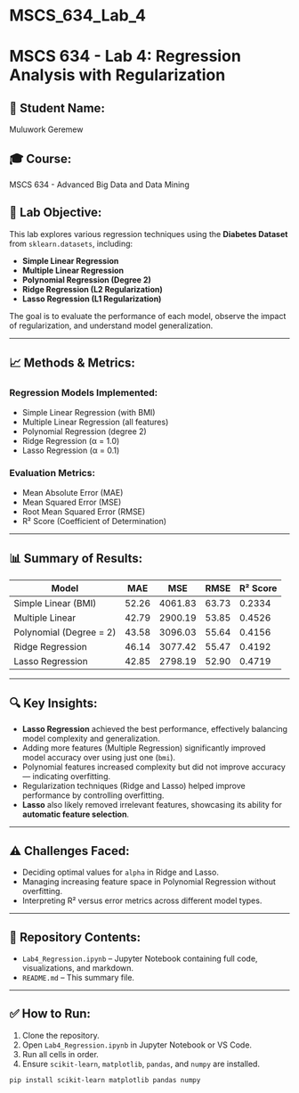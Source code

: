 # MSCS_634_Lab_4
# MSCS 634 - Lab 4: Regression Analysis with Regularization

## 👤 Student Name:
Muluwork Geremew

## 🎓 Course:
MSCS 634 - Advanced Big Data and Data Mining

## 🧪 Lab Objective:
This lab explores various regression techniques using the **Diabetes Dataset** from `sklearn.datasets`, including:

- **Simple Linear Regression**
- **Multiple Linear Regression**
- **Polynomial Regression (Degree 2)**
- **Ridge Regression (L2 Regularization)**
- **Lasso Regression (L1 Regularization)**

The goal is to evaluate the performance of each model, observe the impact of regularization, and understand model generalization.

---

## 📈 Methods & Metrics:

### Regression Models Implemented:
- Simple Linear Regression (with BMI)
- Multiple Linear Regression (all features)
- Polynomial Regression (degree 2)
- Ridge Regression (α = 1.0)
- Lasso Regression (α = 0.1)

### Evaluation Metrics:
- Mean Absolute Error (MAE)
- Mean Squared Error (MSE)
- Root Mean Squared Error (RMSE)
- R² Score (Coefficient of Determination)

---

## 📊 Summary of Results:

| Model                   | MAE    | MSE     | RMSE   | R² Score |
|------------------------|--------|---------|--------|----------|
| Simple Linear (BMI)    | 52.26  | 4061.83 | 63.73  | 0.2334   |
| Multiple Linear         | 42.79  | 2900.19 | 53.85  | 0.4526   |
| Polynomial (Degree = 2) | 43.58  | 3096.03 | 55.64  | 0.4156   |
| Ridge Regression        | 46.14  | 3077.42 | 55.47  | 0.4192   |
| Lasso Regression        | 42.85  | 2798.19 | 52.90  | 0.4719   |

---

## 🔍 Key Insights:

- **Lasso Regression** achieved the best performance, effectively balancing model complexity and generalization.
- Adding more features (Multiple Regression) significantly improved model accuracy over using just one (`bmi`).
- Polynomial features increased complexity but did not improve accuracy — indicating overfitting.
- Regularization techniques (Ridge and Lasso) helped improve performance by controlling overfitting.
- **Lasso** also likely removed irrelevant features, showcasing its ability for **automatic feature selection**.

---

## ⚠️ Challenges Faced:

- Deciding optimal values for `alpha` in Ridge and Lasso.
- Managing increasing feature space in Polynomial Regression without overfitting.
- Interpreting R² versus error metrics across different model types.

---

## 📂 Repository Contents:

- `Lab4_Regression.ipynb` – Jupyter Notebook containing full code, visualizations, and markdown.
- `README.md` – This summary file.

---

## ✅ How to Run:

1. Clone the repository.
2. Open `Lab4_Regression.ipynb` in Jupyter Notebook or VS Code.
3. Run all cells in order.
4. Ensure `scikit-learn`, `matplotlib`, `pandas`, and `numpy` are installed.

```bash
pip install scikit-learn matplotlib pandas numpy
